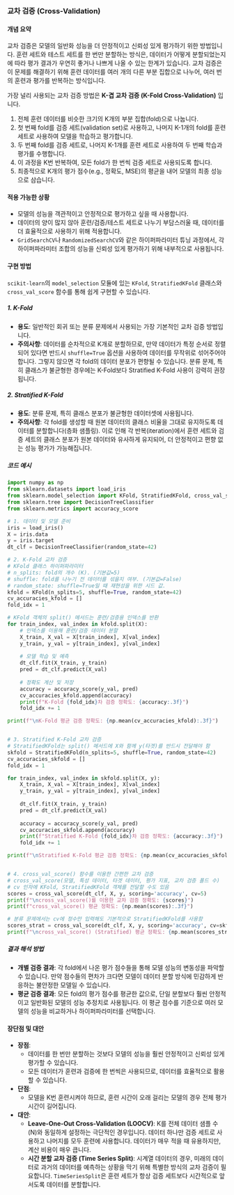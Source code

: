 ### 교차 검증 (Cross-Validation)

#### 개념 요약
교차 검증은 모델의 일반화 성능을 더 안정적이고 신뢰성 있게 평가하기 위한 방법입니다. 훈련 세트와 테스트 세트를 한 번만 분할하는 방식은, 데이터가 어떻게 분할되었는지에 따라 평가 결과가 우연히 좋거나 나쁘게 나올 수 있는 한계가 있습니다. 교차 검증은 이 문제를 해결하기 위해 훈련 데이터를 여러 개의 다른 부분 집합으로 나누어, 여러 번의 훈련과 평가를 반복하는 방식입니다.

가장 널리 사용되는 교차 검증 방법은 **K-겹 교차 검증 (K-Fold Cross-Validation)** 입니다.
1.  전체 훈련 데이터를 비슷한 크기의 K개의 부분 집합(fold)으로 나눕니다.
2.  첫 번째 fold를 검증 세트(validation set)로 사용하고, 나머지 K-1개의 fold를 훈련 세트로 사용하여 모델을 학습하고 평가합니다.
3.  두 번째 fold를 검증 세트로, 나머지 K-1개를 훈련 세트로 사용하여 두 번째 학습과 평가를 수행합니다.
4.  이 과정을 K번 반복하여, 모든 fold가 한 번씩 검증 세트로 사용되도록 합니다.
5.  최종적으로 K개의 평가 점수(e.g., 정확도, MSE)의 평균을 내어 모델의 최종 성능으로 삼습니다.

#### 적용 가능한 상황
- 모델의 성능을 객관적이고 안정적으로 평가하고 싶을 때 사용합니다.
- 데이터의 양이 많지 않아 훈련/검증/테스트 세트로 나누기 부담스러울 때, 데이터를 더 효율적으로 사용하기 위해 적용합니다.
- `GridSearchCV`나 `RandomizedSearchCV`와 같은 하이퍼파라미터 튜닝 과정에서, 각 하이퍼파라미터 조합의 성능을 신뢰성 있게 평가하기 위해 내부적으로 사용됩니다.

#### 구현 방법
`scikit-learn`의 `model_selection` 모듈에 있는 `KFold`, `StratifiedKFold` 클래스와 `cross_val_score` 함수를 통해 쉽게 구현할 수 있습니다.

##### 1. K-Fold
- **용도**: 일반적인 회귀 또는 분류 문제에서 사용되는 가장 기본적인 교차 검증 방법입니다.
- **주의사항**: 데이터를 순차적으로 K개로 분할하므로, 만약 데이터가 특정 순서로 정렬되어 있다면 반드시 `shuffle=True` 옵션을 사용하여 데이터를 무작위로 섞어주어야 합니다. 그렇지 않으면 각 fold의 데이터 분포가 편향될 수 있습니다. 분류 문제, 특히 클래스가 불균형한 경우에는 K-Fold보다 Stratified K-Fold 사용이 강력히 권장됩니다.

##### 2. Stratified K-Fold
- **용도**: 분류 문제, 특히 클래스 분포가 불균형한 데이터셋에 사용됩니다.
- **주의사항**: 각 fold를 생성할 때 원본 데이터의 클래스 비율을 그대로 유지하도록 데이터를 분할합니다(층화 샘플링). 이로 인해 각 반복(iteration)에서 훈련 세트와 검증 세트의 클래스 분포가 원본 데이터와 유사하게 유지되어, 더 안정적이고 편향 없는 성능 평가가 가능해집니다.

##### 코드 예시
```python
import numpy as np
from sklearn.datasets import load_iris
from sklearn.model_selection import KFold, StratifiedKFold, cross_val_score
from sklearn.tree import DecisionTreeClassifier
from sklearn.metrics import accuracy_score

# 1. 데이터 및 모델 준비
iris = load_iris()
X = iris.data
y = iris.target
dt_clf = DecisionTreeClassifier(random_state=42)

# 2. K-Fold 교차 검증
# KFold 클래스 하이퍼파라미터
# n_splits: fold의 개수 (K). (기본값=5)
# shuffle: fold를 나누기 전 데이터를 섞을지 여부. (기본값=False)
# random_state: shuffle=True일 때 재현성을 위한 시드 값.
kfold = KFold(n_splits=5, shuffle=True, random_state=42)
cv_accuracies_kfold = []
fold_idx = 1

# KFold 객체의 split() 메서드는 훈련/검증용 인덱스를 반환
for train_index, val_index in kfold.split(X):
    # 인덱스를 이용해 훈련/검증 데이터 분할
    X_train, X_val = X[train_index], X[val_index]
    y_train, y_val = y[train_index], y[val_index]
    
    # 모델 학습 및 예측
    dt_clf.fit(X_train, y_train)
    pred = dt_clf.predict(X_val)
    
    # 정확도 계산 및 저장
    accuracy = accuracy_score(y_val, pred)
    cv_accuracies_kfold.append(accuracy)
    print(f"K-Fold {fold_idx}차 검증 정확도: {accuracy:.3f}")
    fold_idx += 1

print(f"\nK-Fold 평균 검증 정확도: {np.mean(cv_accuracies_kfold):.3f}")


# 3. Stratified K-Fold 교차 검증
# StratifiedKFold는 split() 메서드에 X와 함께 y(타겟)를 반드시 전달해야 함
skfold = StratifiedKFold(n_splits=5, shuffle=True, random_state=42)
cv_accuracies_skfold = []
fold_idx = 1

for train_index, val_index in skfold.split(X, y):
    X_train, X_val = X[train_index], X[val_index]
    y_train, y_val = y[train_index], y[val_index]
    
    dt_clf.fit(X_train, y_train)
    pred = dt_clf.predict(X_val)
    
    accuracy = accuracy_score(y_val, pred)
    cv_accuracies_skfold.append(accuracy)
    print(f"Stratified K-Fold {fold_idx}차 검증 정확도: {accuracy:.3f}")
    fold_idx += 1

print(f"\nStratified K-Fold 평균 검증 정확도: {np.mean(cv_accuracies_skfold):.3f}")


# 4. cross_val_score() 함수를 이용한 간편한 교차 검증
# cross_val_score(모델, 특성 데이터, 타겟 데이터, 평가 지표, 교차 검증 폴드 수)
# cv 인자에 KFold, StratifiedKFold 객체를 전달할 수도 있음
scores = cross_val_score(dt_clf, X, y, scoring='accuracy', cv=5)
print(f"\ncross_val_score()를 이용한 교차 검증 정확도: {scores}")
print(f"cross_val_score() 평균 정확도: {np.mean(scores):.3f}")

# 분류 문제에서는 cv에 정수만 입력해도 기본적으로 StratifiedKFold를 사용함
scores_strat = cross_val_score(dt_clf, X, y, scoring='accuracy', cv=skfold)
print(f"\ncross_val_score() (Stratified) 평균 정확도: {np.mean(scores_strat):.3f}")
```

##### 결과 해석 방법
- **개별 검증 결과**: 각 fold에서 나온 평가 점수들을 통해 모델 성능의 변동성을 파악할 수 있습니다. 만약 점수들의 편차가 크다면 모델이 데이터 분할 방식에 민감하게 반응하는 불안정한 모델일 수 있습니다.
- **평균 검증 결과**: 모든 fold의 평가 점수를 평균한 값으로, 단일 분할보다 훨씬 안정적이고 일반화된 모델의 성능 추정치로 사용됩니다. 이 평균 점수를 기준으로 여러 모델의 성능을 비교하거나 하이퍼파라미터를 선택합니다.

#### 장단점 및 대안
- **장점**:
    - 데이터를 한 번만 분할하는 것보다 모델의 성능을 훨씬 안정적이고 신뢰성 있게 평가할 수 있습니다.
    - 모든 데이터가 훈련과 검증에 한 번씩은 사용되므로, 데이터를 효율적으로 활용할 수 있습니다.
- **단점**:
    - 모델을 K번 훈련시켜야 하므로, 훈련 시간이 오래 걸리는 모델의 경우 전체 평가 시간이 길어집니다.
- **대안**:
    - **Leave-One-Out Cross-Validation (LOOCV)**: K를 전체 데이터 샘플 수(N)와 동일하게 설정하는 극단적인 경우입니다. 데이터 하나만 검증 세트로 사용하고 나머지를 모두 훈련에 사용합니다. 데이터가 매우 적을 때 유용하지만, 계산 비용이 매우 큽니다.
    - **시간 분할 교차 검증 (Time Series Split)**: 시계열 데이터의 경우, 미래의 데이터로 과거의 데이터를 예측하는 상황을 막기 위해 특별한 방식의 교차 검증이 필요합니다. `TimeSeriesSplit`은 훈련 세트가 항상 검증 세트보다 시간적으로 앞서도록 데이터를 분할합니다.
